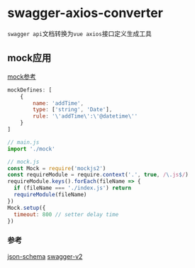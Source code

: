 # swagger-axios-converter
`swagger api`文档转换为`vue axios`接口定义生成工具

## mock应用
[mock参考](http://mockjs.com/examples.html)
```js
mockDefines: [
	{
		name: 'addTime',
		type: ['string', 'Date'],
		rule: '\'addTime\':\'@datetime\''
	}
]
```

```js
// main.js
import './mock'

// mock.js
const Mock = require('mockjs2')
const requireModule = require.context('.', true, /\.js$/)
requireModule.keys().forEach(fileName => {
  if (fileName === './index.js') return
  requireModule(fileName)
})
Mock.setup({
  timeout: 800 // setter delay time
})
````

### 参考
[json-schema](https://tools.ietf.org/html/draft-fge-json-schema-validation-00)
[swagger-v2](https://swagger.io/specification/v2/)